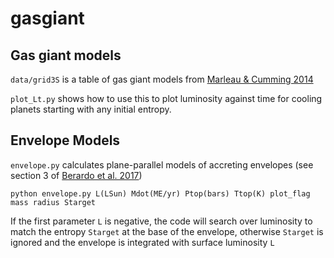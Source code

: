 # gasgiant

## Gas giant models

`data/grid3S` is a table of gas giant models from [Marleau & Cumming 2014](http://adsabs.harvard.edu/abs/2014MNRAS.437.1378M)

`plot_Lt.py` shows how to use this to plot luminosity against time for cooling planets starting with any initial entropy.

## Envelope Models

`envelope.py` calculates plane-parallel models of accreting envelopes (see section 3 of [Berardo et al. 2017](http://adsabs.harvard.edu/abs/2017ApJ...834..149B))

`python envelope.py L(LSun) Mdot(ME/yr) Ptop(bars) Ttop(K) plot_flag mass radius Starget`

If the first parameter `L` is negative, the code will search over luminosity to match the entropy `Starget` at the base of the envelope, otherwise `Starget` is ignored and the envelope is integrated with surface luminosity `L`

